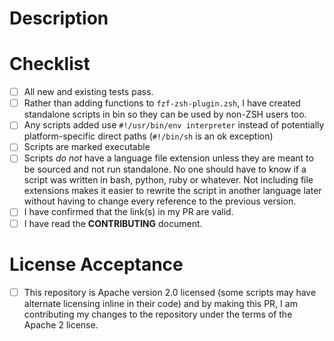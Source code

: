 <!--- Provide a general summary of your changes in the Title above -->

# Description

<!--- Describe your changes in detail -->

# Checklist

<!--- Go over all the following points, and put an `x` in all the boxes that apply. [x] -->
<!--- If you're unsure about any of these, don't hesitate to ask. I'm happy to help! -->

- [ ] All new and existing tests pass.
- [ ] Rather than adding functions to `fzf-zsh-plugin.zsh`, I have created standalone scripts in bin so they can be used by non-ZSH users too.
- [ ] Any scripts added use `#!/usr/bin/env interpreter` instead of potentially platform-specific direct paths (`#!/bin/sh` is an ok exception)
- [ ] Scripts are marked executable
- [ ] Scripts _do not_ have a language file extension unless they are meant to be sourced and not run standalone. No one should have to know if a script was written in bash, python, ruby or whatever. Not including file extensions makes it easier to rewrite the script in another language later without having to change every reference to the previous version.
- [ ] I have confirmed that the link(s) in my PR are valid.
- [ ] I have read the **CONTRIBUTING** document.

# License Acceptance

- [ ] This repository is Apache version 2.0 licensed (some scripts may have alternate licensing inline in their code) and by making this PR, I am contributing my changes to the repository under the terms of the Apache 2 license.
